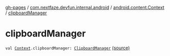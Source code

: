 [gh-pages](../../index.md) / [com.nextfaze.devfun.internal.android](../index.md) / [android.content.Context](index.md) / [clipboardManager](./clipboard-manager.md)

# clipboardManager

`val `[`Context`](https://developer.android.com/reference/android/content/Context.html)`.clipboardManager: `[`ClipboardManager`](https://developer.android.com/reference/android/content/ClipboardManager.html) [(source)](https://github.com/NextFaze/dev-fun/tree/master/devfun-internal/src/main/java/com/nextfaze/devfun/internal/android/ContextExtensions.kt#L29)